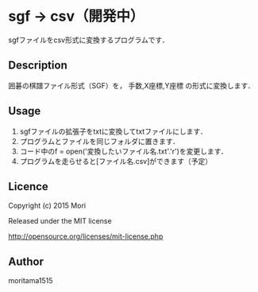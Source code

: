 sgf -> csv（開発中）
====

sgfファイルをcsv形式に変換するプログラムです．

## Description
囲碁の棋譜ファイル形式（SGF）を，
手数,X座標,Y座標
の形式に変換します．

## Usage
1. sgfファイルの拡張子をtxtに変換してtxtファイルにします．
2. プログラムとファイルを同じフォルダに置きます．
3. コード中のf = open('変換したいファイル名.txt'.'r')を変更します．
4. プログラムを走らせると[ファイル名.csv]ができます（予定）

## Licence
Copyright (c) 2015 Mori

Released under the MIT license

http://opensource.org/licenses/mit-license.php

## Author
moritama1515
